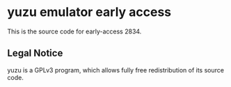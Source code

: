 yuzu emulator early access
=============

This is the source code for early-access 2834.

## Legal Notice

yuzu is a GPLv3 program, which allows fully free redistribution of its source code.